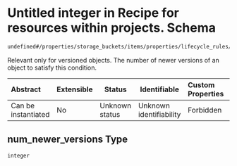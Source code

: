 # Untitled integer in Recipe for resources within projects. Schema

```txt
undefined#/properties/storage_buckets/items/properties/lifecycle_rules/items/properties/condition/properties/num_newer_versions
```

Relevant only for versioned objects. The number of newer versions of an object to satisfy this condition.


| Abstract            | Extensible | Status         | Identifiable            | Custom Properties | Additional Properties | Access Restrictions | Defined In                                                              |
| :------------------ | ---------- | -------------- | ----------------------- | :---------------- | --------------------- | ------------------- | ----------------------------------------------------------------------- |
| Can be instantiated | No         | Unknown status | Unknown identifiability | Forbidden         | Allowed               | none                | [resources.schema.json\*](resources.schema.json "open original schema") |

## num_newer_versions Type

`integer`
